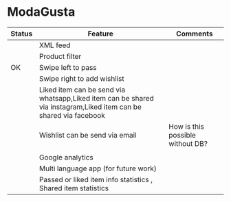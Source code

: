 # ModaGusta

| Status | Feature | Comments | 
|--------|---------|----------|
|        | XML feed            |          |   
|        | Product filter      |          |   
| OK     | Swipe left to pass  |          |  
|        | Swipe right to add wishlist                                                                                      |          |  
|        | Liked item can be send via whatsapp,Liked item can be shared via instagram,Liked item can be shared via facebook |          |  
|        | Wishlist can be send via email   |  How is this possible without DB?        |  
|        |   |          |   
|        | Google analytics       |          |   
|        | Multi language app (for future work)     |          | 
|        | Passed or liked item info statistics , Shared item statistics                      |          |  
